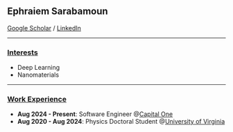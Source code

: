 ## Ephraiem Sarabamoun
<a href="https://scholar.google.com/citations?user=t0Oobl4AAAAJ&hl=en&oi=ao">Google Scholar</a> / <a href="https://www.linkedin.com/in/epsarabamoun/">LinkedIn</a>

---------------
### <ins>Interests</ins>
* Deep Learning
* Nanomaterials

---------------

### <ins>Work Experience</ins>
* **Aug 2024 - Present**: Software Engineer @<a href="https://www.capitalone.com/">Capital One</a>
* **Aug 2020 - Aug 2024**: Physics Doctoral Student @<a href="https://www.phys.virginia.edu/">University of Virginia</a> 

